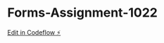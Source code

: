 # Forms-Assignment-1022

[Edit in Codeflow ⚡️](https://stackblitz.com/~/github.com/kjseitz/Forms-Assignment-1022)